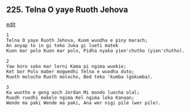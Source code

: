
## 225.  Telna O yaye Ruoth Jehova
[edit](https://docs.google.com/document/d/1W%2Dx0ZhfVa5ACkwsuJfYU6ly_cISuBIxu/edit?mode=html)




    1
    Telna O yaye Ruoth Jehova, Kuom wuodha e piny marach;
    An anyap to in gi teko Juka gi lueti matek
    Kuon mar polo Kuon mar polo, Pidha nyaka yien'chutho (yien'chutho).

    2
    Yaw koro soko mar lerni Kama pi ngima wuokie;
    Ket bor Polo maber mogwedhi Telna e wuodha duto;
    Ruoth molocho Ruoth molocho, Bed teko 'kumba (gokumba).

    3
    Ka wuotho e geng aoch Jordan Mi mondo luocha olal;
    Ruodh ruodhi makelo ngima Kel ngima loka Kanaan;
    Wende ma paki Wende ma paki, Ana wer nigi pile (wer pile).

